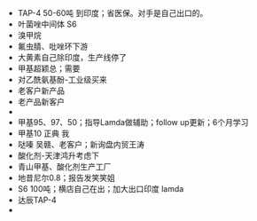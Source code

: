 - TAP-4 50-60吨 到印度；省医保。对手是自己出口的。
- 叶菌唑中间体 S6
- 溴甲烷
- 氟虫腈、吡唑环下游
- 大黄素自己除印度，生产线停了
- 甲基超颖总；需要
- 对乙酰氨基酚-工业级买来
- 老客户新产品
- 老产品新客户
-
- 甲基95、97、50；指导Lamda做辅助；follow up更新；6个月学习
- 甲基10 正典 我
- 哒嗪 吴赣、老客户；新询盘内贸王涛
- 酸化剂-天津鸿升考虑下
- 青山甲基、酸化剂生产工厂
- 地昔尼尔0.8；报告发笑笑姐
- S6 100吨；横店自己在出；加大出口印度 lamda
- 达辰TAP-4
-